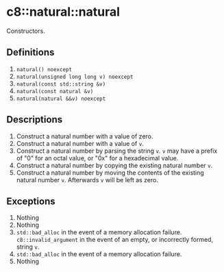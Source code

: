 # c8::natural::natural #

Constructors.

## Definitions ##

1. `natural() noexcept`
2. `natural(unsigned long long v) noexcept`
3. `natural(const std::string &v)`
4. `natural(const natural &v)`
5. `natural(natural &&v) noexcept`

## Descriptions ##

1. Construct a natural number with a value of zero.
2. Construct a natural number with a value of `v`.
3. Construct a natural number by parsing the string `v`.  `v` may have a prefix of "0" for an octal value, or "0x" for a hexadecimal value.
4. Construct a natural number by copying the existing natural number `v`.
5. Construct a natural number by moving the contents of the existing natural number `v`.  Afterwards `v` will be left as zero.

## Exceptions ##

1. Nothing
2. Nothing
3. `std::bad_alloc` in the event of a memory allocation failure.  `c8::invalid_argument` in the event of an empty, or incorrectly formed, string `v`.
4. `std::bad_alloc` in the event of a memory allocation failure.
5. Nothing

